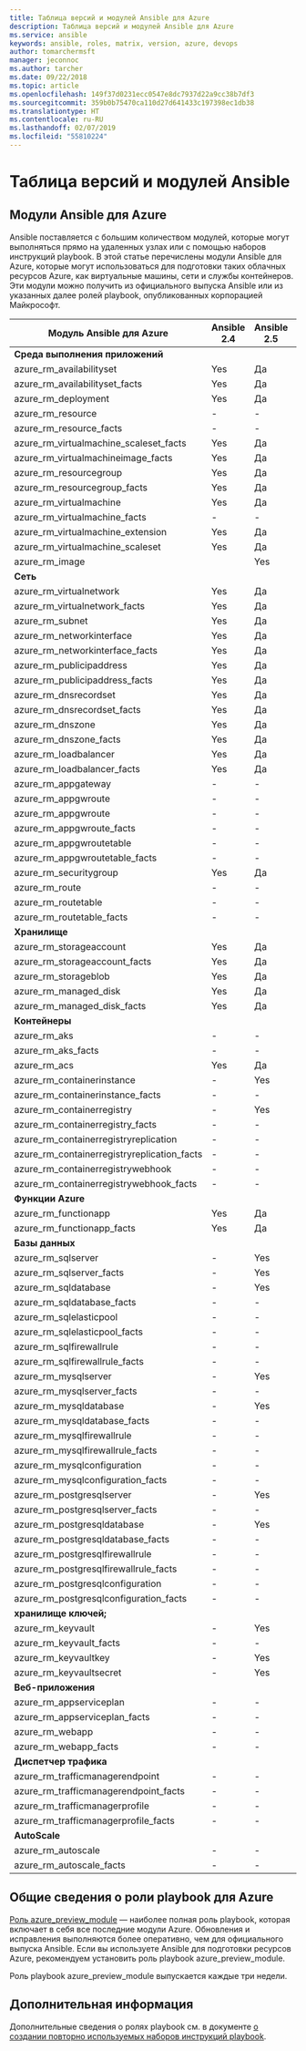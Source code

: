 ```yaml
---
title: Таблица версий и модулей Ansible для Azure
description: Таблица версий и модулей Ansible для Azure
ms.service: ansible
keywords: ansible, roles, matrix, version, azure, devops
author: tomarchermsft
manager: jeconnoc
ms.author: tarcher
ms.date: 09/22/2018
ms.topic: article
ms.openlocfilehash: 149f37d0231ecc0547e8dc7937d22a9cc38b7df3
ms.sourcegitcommit: 359b0b75470ca110d27d641433c197398ec1db38
ms.translationtype: HT
ms.contentlocale: ru-RU
ms.lasthandoff: 02/07/2019
ms.locfileid: "55810224"
---
```

# <a name="ansible-module-and-version-matrix"></a>Таблица версий и модулей Ansible

## <a name="ansible-modules-for-azure"></a>Модули Ansible для Azure
Ansible поставляется с большим количеством модулей, которые могут выполняться прямо на удаленных узлах или с помощью наборов инструкций playbook.
В этой статье перечислены модули Ansible для Azure, которые могут использоваться для подготовки таких облачных ресурсов Azure, как виртуальные машины, сети и службы контейнеров. Эти модули можно получить из официального выпуска Ansible или из указанных далее ролей playbook, опубликованных корпорацией Майкрософт.

| Модуль Ansible для Azure                   |  Ansible 2.4 |  Ansible 2.5 |  Ansible 2.6 | Ansible 2.7 | Роль Ansible | 
|---------------------------------------------|--------------|--------------|-----------------------------|-------------------------------------|-------------------------------------| 
| **Среда выполнения приложений**                    |           |                          |                          |                            |                                | 
| azure_rm_availabilityset                    | Yes          | Да                         | Да          | Да          | Yes                                 | 
| azure_rm_availabilityset_facts              | Yes          | Да                         | Да          | Да          | Yes                                 | 
| azure_rm_deployment                         | Yes          | Да                         | Да          | Да          | Yes                                 | 
| azure_rm_resource                           | -            | -                           | Yes          | Да          | Yes                                 | 
| azure_rm_resource_facts                     | -            | -                           | Yes          | Да          | Yes                                 | 
| azure_rm_virtualmachine_scaleset_facts      | Yes          | Да                         | Да          | Да          | Yes                                 | 
| azure_rm_virtualmachineimage_facts          | Yes          | Да                         | Да          | Да          | Yes                                 | 
| azure_rm_resourcegroup                      | Yes          | Да                         | Да          | Да          | Yes                                 | 
| azure_rm_resourcegroup_facts                | Yes          | Да                         | Да          | Да          | Yes                                 | 
| azure_rm_virtualmachine                     | Yes          | Да                         | Да          | Да          | Yes                                 | 
| azure_rm_virtualmachine_facts               | -            | -                           | -            | Yes          | Yes                                 | 
| azure_rm_virtualmachine_extension           | Yes          | Да                         | Да          | Да          | Yes                                 | 
| azure_rm_virtualmachine_scaleset            | Yes          | Да                         | Да          | Да          | Yes                                 | 
| azure_rm_image                              |              | Yes                         | Да          | Да          | Yes                                 | 
| **Сеть**                    |           |                          |                          |                             |                               | 
| azure_rm_virtualnetwork                     | Yes          | Да                         | Да          | Да          | Yes                                 | 
| azure_rm_virtualnetwork_facts               | Yes          | Да                         | Да          | Да          | Yes                                 | 
| azure_rm_subnet                             | Yes          | Да                         | Да          | Да          | Yes                                 | 
| azure_rm_networkinterface                   | Yes          | Да                         | Да          | Да          | Yes                                 | 
| azure_rm_networkinterface_facts             | Yes          | Да                         | Да          | Да          | Yes                                 | 
| azure_rm_publicipaddress                    | Yes          | Да                         | Да          | Да          | Yes                                 | 
| azure_rm_publicipaddress_facts              | Yes          | Да                         | Да          | Да          | Yes                                 | 
| azure_rm_dnsrecordset                       | Yes          | Да                         | Да          | Да          | Yes                                 | 
| azure_rm_dnsrecordset_facts                 | Yes          | Да                         | Да          | Да          | Yes                                 | 
| azure_rm_dnszone                            | Yes          | Да                         | Да          | Да          | Yes                                 | 
| azure_rm_dnszone_facts                      | Yes          | Да                         | Да          | Да          | Yes                                 | 
| azure_rm_loadbalancer                       | Yes          | Да                         | Да          | Да          | Yes                                 | 
| azure_rm_loadbalancer_facts                 | Yes          | Да                         | Да          | Да          | Yes                                 | 
| azure_rm_appgateway                         | -            | -                           | -            | Yes          | Yes                                 | 
| azure_rm_appgwroute                         | -            | -                           | -            | -            | Yes                                 | 
| azure_rm_appgwroute                         | -            | -                           | -            | -            | Yes                                 |
| azure_rm_appgwroute_facts                   | -            | -                           | -            | -            | Yes                                 |
| azure_rm_appgwroutetable                    | -            | -                           | -            | -            | Yes                                 |
| azure_rm_appgwroutetable_facts              | -            | -                           | -            | -            | Yes                                 | 
| azure_rm_securitygroup                      | Yes          | Да                         | Да          | Да          | Yes                                 |
| azure_rm_route                              | -            | -                           | -            | Yes          | Yes                                 | 
| azure_rm_routetable                         | -            | -                           | -            | Yes          | Yes                                 | 
| azure_rm_routetable_facts                   | -            | -                           | -            | Yes          | Yes                                 | 
| **Хранилище**                    |           |                          |                          |                             |                               | 
| azure_rm_storageaccount                     | Yes          | Да                         | Да          | Да          | Yes                                 | 
| azure_rm_storageaccount_facts               | Yes          | Да                         | Да          | Да          | Yes                                 | 
| azure_rm_storageblob                        | Yes          | Да                         | Да          | Да          | Yes                                 | 
| azure_rm_managed_disk                       | Yes          | Да                         | Да          | Да          | Yes                                 | 
| azure_rm_managed_disk_facts                 | Yes          | Да                         | Да          | Да          | Yes                                 | 
| **Контейнеры**                    |           |                          |                          |                            |                                | 
| azure_rm_aks                                | -            | -                           | Yes          | Да          | Yes                                 | 
| azure_rm_aks_facts                          | -            | -                           | Yes          | Да          | Yes                                 | 
| azure_rm_acs                                | Yes          | Да                         | Да          | Да          | Yes                                 | 
| azure_rm_containerinstance                  | -            | Yes                         | Да          | Да          | Yes                                 | 
| azure_rm_containerinstance_facts            | -            | -                           | -              | -            | Yes                                 | 
| azure_rm_containerregistry                  | -            | Yes                         | Да          | Да          | Yes                                 | 
| azure_rm_containerregistry_facts            | -            | -                           | -            | Yes          | Yes                                 | 
| azure_rm_containerregistryreplication       | -            | -                           | -            | -            | Yes                                 | 
| azure_rm_containerregistryreplication_facts | -            | -                           | -            | -            | Yes                                 | 
| azure_rm_containerregistrywebhook           | -            | -                           | -            | -            | Yes                                 | 
| azure_rm_containerregistrywebhook_facts     | -            | -                           | -            | -            | Yes                                 | 
| **Функции Azure**                    |           |                          |                          |                            |                                | 
| azure_rm_functionapp                        | Yes          | Да                         | Да          | Да          | Yes                                 | 
| azure_rm_functionapp_facts                  | Yes          | Да                         | Да          | Да          | Yes                                 | 
| **Базы данных**                    |           |                          |                          |                             |                               | 
| azure_rm_sqlserver                          | -            | Yes                         | Да          | Да          | Yes                                 | 
| azure_rm_sqlserver_facts                    | -            | Yes                         | Да          | Да          | Yes                                 | 
| azure_rm_sqldatabase                        | -            | Yes                         | Да          | Да          | Yes                                 | 
| azure_rm_sqldatabase_facts                  | -            | -                           | -            | -            | Yes                                 | 
| azure_rm_sqlelasticpool                     | -            | -                           | -            | -            | Yes                                 | 
| azure_rm_sqlelasticpool_facts               | -            | -                           | -            | -            | Yes                                 | 
| azure_rm_sqlfirewallrule                    | -            | -                           | -            | Yes          | Yes                                 | 
| azure_rm_sqlfirewallrule_facts              | -            | -                           | -            | -            | Yes                                 | 
| azure_rm_mysqlserver                        | -            | Yes                         | Да          | Да          | Yes                                 | 
| azure_rm_mysqlserver_facts                  | -            | -                           | -            | Yes          | Yes                                 | 
| azure_rm_mysqldatabase                      | -            | Yes                         | Да          | Да          | Yes                                 | 
| azure_rm_mysqldatabase_facts                | -            | -                           | -            | Yes          | Yes                                 | 
| azure_rm_mysqlfirewallrule                  | -            | -                           | -            | -            | Yes                                 | 
| azure_rm_mysqlfirewallrule_facts            | -            | -                           | -            | -            | Yes                                 | 
| azure_rm_mysqlconfiguration                 | -            | -                           | -            | -            | Yes                                 | 
| azure_rm_mysqlconfiguration_facts           | -            | -                           | -            | -            | Yes                                 | 
| azure_rm_postgresqlserver                   | -            | Yes                         | Да          | Да          | Yes                                 | 
| azure_rm_postgresqlserver_facts             | -            | -                           | -            | Yes          | Yes                                 | 
| azure_rm_postgresqldatabase                 | -            | Yes                         | Да          | Да          | Yes                                 | 
| azure_rm_postgresqldatabase_facts           | -            | -                           | -            | Yes          | Yes                                 | 
| azure_rm_postgresqlfirewallrule             | -            | -                           | -            | -            | Yes                                 | 
| azure_rm_postgresqlfirewallrule_facts       | -            | -                           | -            | -            | Yes                                 | 
| azure_rm_postgresqlconfiguration            | -            | -                           | -            | -            | Yes                                 | 
| azure_rm_postgresqlconfiguration_facts      | -            | -                           | -            | -            | Yes                                 | 
| **хранилище ключей;**                    |           |                          |                          |                             |                               | 
| azure_rm_keyvault                           | -            | Yes                         | Да          | Да          | Yes                                 |
| azure_rm_keyvault_facts                     | -            | -                           | -              | -              | Yes                               |
| azure_rm_keyvaultkey                        | -            | Yes                         | Да          | Да          | Yes                                 |
| azure_rm_keyvaultsecret                     | -            | Yes                         | Да          | Да          | Yes                                 |
| **Веб-приложения**                    |           |                          |                          |                             |                               | 
| azure_rm_appserviceplan                          | -            | -                         | -          | Yes          | Yes                                 | 
| azure_rm_appserviceplan_facts                    | -            | -                         | -          | Yes          | Yes                                 | 
| azure_rm_webapp                                  | -            | -                         | -          | Yes          | Yes                                 | 
| azure_rm_webapp_facts                            | -            | -                         | -          | Yes          | Yes                                 | 
| **Диспетчер трафика**                    |           |                          |                          |                             |                               | 
| azure_rm_trafficmanagerendpoint                  | -            | -                         | -          | Yes          | Yes                                 | 
| azure_rm_trafficmanagerendpoint_facts            | -            | -                         | -          | Yes          | Yes                                 | 
| azure_rm_trafficmanagerprofile                   | -            | -                         | -          | Yes          | Yes                                 | 
| azure_rm_trafficmanagerprofile_facts             | -            | -                         | -          | Yes          | Yes                                 | 
| **AutoScale**                    |           |                          |                          |                             |                               | 
| azure_rm_autoscale                  | -            | -                         | -          | Yes          | Yes                                 | 
| azure_rm_autoscale_facts            | -            | -                         | -          | Yes          | Yes                                 | 

## <a name="introduction-to-playbook-role-for-azure"></a>Общие сведения о роли playbook для Azure
[Роль azure_preview_module](https://galaxy.ansible.com/Azure/azure_preview_modules/) — наиболее полная роль playbook, которая включает в себя все последние модули Azure. Обновления и исправления выполняются более оперативно, чем для официального выпуска Ansible. Если вы используете Ansible для подготовки ресурсов Azure, рекомендуем установить роль playbook azure_preview_module.

Роль playbook azure_preview_module выпускается каждые три недели.

## <a name="next-steps"></a>Дополнительная информация
Дополнительные сведения о ролях playbook см. в документе [о создании повторно используемых наборов инструкций playbook](https://docs.ansible.com/ansible/latest/playbooks_reuse.html). 
